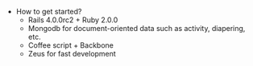 * How to get started?
  - Rails 4.0.0rc2 + Ruby 2.0.0
  - Mongodb for document-oriented data such as activity, diapering, etc.
  - Coffee script + Backbone
  - Zeus for fast development
